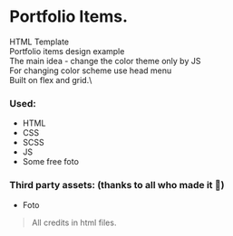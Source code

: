 # Portfolio Items. 
HTML Template\
Portfolio items design example\
The main idea - change the color theme only by JS\
For changing color scheme use head menu\
Built on flex and grid.\
### Used:
 - HTML
 - CSS
 - SCSS
 - JS
 - Some free foto
### Third party assets: (thanks to all who made it :pray:)
 - Foto
 > All credits in html files.
